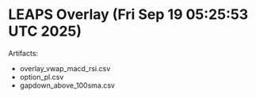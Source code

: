 # LEAPS Overlay (Fri Sep 19 05:25:53 UTC 2025)

Artifacts:
- overlay_vwap_macd_rsi.csv
- option_pl.csv
- gapdown_above_100sma.csv
